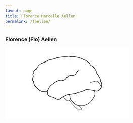 ```yaml
---
layout: page
title: Florence Marcelle Aellen
permalink: /faellen/
---
```


### Florence (Flo) Aellen

<img style="float: left;" src="https://raw.githubusercontent.com/ccneuro/ccneuro.github.io/master/assets/img/posts/ppl.jpg" alt="Smiley face" style="width:175px;border:15px;"/>

